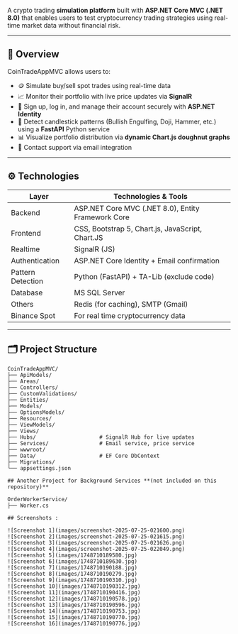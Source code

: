 A crypto trading **simulation platform** built with **ASP.NET Core MVC (.NET 8.0)** that enables users to test cryptocurrency trading strategies using real-time market data without financial risk.

---

## 📌 Overview

CoinTradeAppMVC allows users to:

- 🪙 Simulate buy/sell spot trades using real-time data
- 📈 Monitor their portfolio with live price updates via **SignalR**
- 🔐 Sign up, log in, and manage their account securely with **ASP.NET Identity**
- 🧠 Detect candlestick patterns (Bullish Engulfing, Doji, Hammer, etc.) using a **FastAPI** Python service
- 📊 Visualize portfolio distribution via **dynamic Chart.js doughnut graphs**
- 💬 Contact support via email integration

---

## ⚙️ Technologies

| Layer        | Technologies & Tools                                   |
|--------------|--------------------------------------------------------|
| Backend      | ASP.NET Core MVC (.NET 8.0), Entity Framework Core     |
| Frontend     | CSS, Bootstrap 5, Chart.js, JavaScript, Chart.JS       |
| Realtime     | SignalR   (JS)                                         |
| Authentication | ASP.NET Core Identity + Email confirmation           |
| Pattern Detection | Python (FastAPI) + TA-Lib (exclude code)          |
| Database     | MS SQL Server                                          |
| Others       | Redis (for caching), SMTP (Gmail)                      |
| Binance Spot | For real time cryptocurrency data                      |
---

## 🗂️ Project Structure

```plaintext
CoinTradeAppMVC/
├── ApiModels/
├── Areas/
├── Controllers/
├── CustomValidations/
├── Entities/
├── Models/
├── OptionsModels/
├── Resources/
├── ViewModels/
├── Views/
├── Hubs/                    # SignalR Hub for live updates
├── Services/                # Email service, price service
├── wwwroot/
├── Data/                    # EF Core DbContext
├── Migrations/
└── appsettings.json

## Another Project for Background Services **(not included on this repository)**

OrderWorkerService/
├── Worker.cs

## Screenshots :

![Screenshot 1](images/screenshot-2025-07-25-021600.png)
![Screenshot 2](images/screenshot-2025-07-25-021615.png)
![Screenshot 3](images/screenshot-2025-07-25-021626.png)
![Screenshot 4](images/screenshot-2025-07-25-022049.png)
![Screenshot 5](images/1748710189580.jpg)
![Screenshot 6](images/1748710189630.jpg)
![Screenshot 7](images/1748710190188.jpg)
![Screenshot 8](images/1748710190279.jpg)
![Screenshot 9](images/1748710190310.jpg)
![Screenshot 10](images/1748710190312.jpg)
![Screenshot 11](images/1748710190416.jpg)
![Screenshot 12](images/1748710190578.jpg)
![Screenshot 13](images/1748710190596.jpg)
![Screenshot 14](images/1748710190753.jpg)
![Screenshot 15](images/1748710190770.jpg)
![Screenshot 16](images/1748710190776.jpg)

